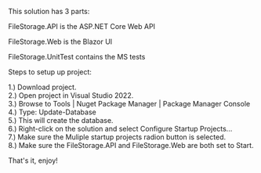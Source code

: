 This solution has 3 parts:

FileStorage.API is the ASP.NET Core Web API

FileStorage.Web is the Blazor UI

FileStorage.UnitTest contains the MS tests

Steps to setup up project:

1.) Download project.<br/>
2.) Open project in Visual Studio 2022.<br/>
3.) Browse to Tools | Nuget Package Manager | Package Manager Console<br/>
4.) Type: Update-Database<br/>
5.) This will create the database.<br/>
6.) Right-click on the solution and select Configure Startup Projects...<br/>
7.) Make sure the Muliple startup projects radion button is selected.<br/>
8.) Make sure the FileStorage.API and FileStorage.Web are both set to Start.<br/>

That's it, enjoy! 
